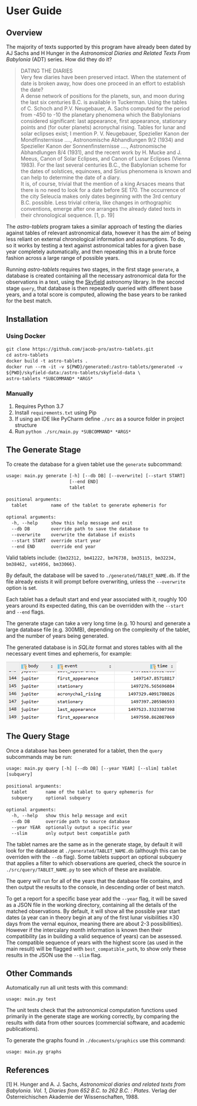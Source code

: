 User Guide
==========

Overview
--------

The majority of texts supported by this program have already been dated
by AJ Sachs and H Hunger in the *Astronomical Diaries and Related Texts
From Babylonia* (ADT) series. How did they do it?

> DATING THE DIARIES <br /> Very few diaries have been preserved intact.
> When the statement of date is broken away, how does one proceed in an
> effort to establish the date? <br /> A dense network of positions for
> the planets, sun, and moon during the last six centuries B.C. is
> available in Tuckerman. Using the tables of C. Schoch and P.V.
> Neugebauer, A. Sachs computed for the period from -450 to -10 the
> planetary phenomena which the Babylonians considered significant: last
> appearance, first appearance, stationary points and (for outer
> planets) acronychal rising. Tables for lunar and solar eclipses exist;
> I mention P. V. Neugebauer, Spezieller Kanon der Mondfinsternisse ….,
> Astronomische Abhandlungen 9/2 (1934) and Spezieller Kanon der
> Sonnenfinsternisse …., Astronomische Abhandlungen 8/4 (1931), and the
> recent work by H. Mucke and J. Meeus, Canon of Solar Eclipses, and
> Canon of Lunar Eclipses (Vienna 1983). For the last several centuries
> B.C., the Babylonian scheme for the dates of solstices, equinoxes, and
> Sirius phenomena is known and can help to determine the date of a
> diary. <br /> It is, of course, trivial that the mention of a king
> Arsaces means that there is no need to look for a date before SE 170.
> The occurrence of the city Seleucia makes only dates beginning with
> the 3rd century B.C. possible. Less trivial criteria, like changes in
> orthographic conventions, emerge after one arranges the already dated
> texts in their chronological sequence. \[1, p. 19\]

The *astro-tablets* program takes a similar approach of testing the
diaries against tables of relevant astronomical data, however it has the
aim of being less reliant on external chronological information and
assumptions. To do, so it works by testing a text against astronomical
tables for a given base year completely automatically, and then
repeating this in a brute force fashion across a large range of possible
years.

Running *astro-tablets* requires two stages, in the first stage
`generate`, a database is created containing all the necessary
astronomical data for the observations in a text, using the
[Skyfield](https://rhodesmill.org/skyfield/) astronomy library. In the
second stage `query`, that database is then repeatedly queried with
different base years, and a total score is computed, allowing the base
years to be ranked for the best match.

Installation
------------

### Using Docker

    git clone https://github.com/jacob-pro/astro-tablets.git
    cd astro-tablets
    docker build -t astro-tablets .
    docker run --rm -it -v ${PWD}/generated:/astro-tablets/generated -v ${PWD}/skyfield-data:/astro-tablets/skyfield-data \
    astro-tablets *SUBCOMMAND* *ARGS*

### Manually

1.  Requires Python 3.7
2.  Install `requirements.txt` using Pip
3.  If using an IDE like PyCharm define `./src` as a source folder in
    project structure
4.  Run `python ./src/main.py *SUBCOMMAND* *ARGS*`

The Generate Stage
------------------

To create the database for a given tablet use the `generate` subcommand:

    usage: main.py generate [-h] [--db DB] [--overwrite] [--start START]
                            [--end END]
                            tablet

    positional arguments:
      tablet         name of the tablet to generate ephemeris for

    optional arguments:
      -h, --help     show this help message and exit
      --db DB        override path to save the database to
      --overwrite    overwrite the database if exists
      --start START  override start year
      --end END      override end year

Valid tablets include:
`{bm32312, bm41222, bm76738, bm35115, bm32234, bm38462, vat4956, bm33066}`.

By default, the database will be saved to `./generated/TABLET_NAME.db`.
If the file already exists it will prompt before overwriting, unless the
`--overwrite` option is set.

Each tablet has a default start and end year associated with it, roughly
100 years around its expected dating, this can be overridden with the
`--start` and `--end` flags.

The generate stage can take a very long time (e.g. 10 hours) and
generate a large database file (e.g. 300MB), depending on the complexity
of the tablet, and the number of years being generated.

The generated database is in *SQLite* format and stores tables with all
the necessary event times and ephemeris, for example:

![](img/events_table_example.png)

The Query Stage
---------------

Once a database has been generated for a tablet, then the `query`
subcommands may be run:

    usage: main.py query [-h] [--db DB] [--year YEAR] [--slim] tablet [subquery]

    positional arguments:
      tablet       name of the tablet to query ephemeris for
      subquery     optional subquery

    optional arguments:
      -h, --help   show this help message and exit
      --db DB      override path to source database
      --year YEAR  optionally output a specific year
      --slim       only output best compatible path

The tablet names are the same as in the generate stage, by default it
will look for the database at `./generated/TABLET_NAME.db` (although
this can be overriden with the `--db` flag). Some tablets support an
optional subquery that applies a filter to which observations are
queried, check the source in `./src/query/TABLET_NAME.py` to see which
of these are available.

The query will run for all of the years that the database file contains,
and then output the results to the console, in descending order of best
match.

To get a report for a specific base year add the `--year` flag, it will
be saved as a JSON file in the working directory, containing all the
details of the matched observations. By default, it will show all the
possible year start dates (a year can in theory begin at any of the
first lunar visibilities ±30 days from the vernal equinox, meaning there
are about 2-3 possibilities). However if the intercalary month
information is known then their compatibility (as in building a valid
sequence of years) can be assessed. The compatible sequence of years
with the highest score (as used in the main result) will be flagged with
`best_compatible_path`, to show only these results in the JSON use the
`--slim` flag.

Other Commands
--------------

Automatically run all unit tests with this command:

    usage: main.py test

The unit tests check that the astronomical computation functions used
primarily in the generate stage are working correctly, by comparing the
results with data from other sources (commercial software, and academic
publications).

To generate the graphs found in `./documents/graphics` use this command:

    usage: main.py graphs

References
----------

\[1\] H. Hunger and A. J. Sachs, *Astronomical diaries and related texts
from Babylonia. Vol. 1, Diaries from 652 B.C. to 262 B.C. : Plates*.
Verlag der Österreichischen Akademie der Wissenschaften, 1988.
